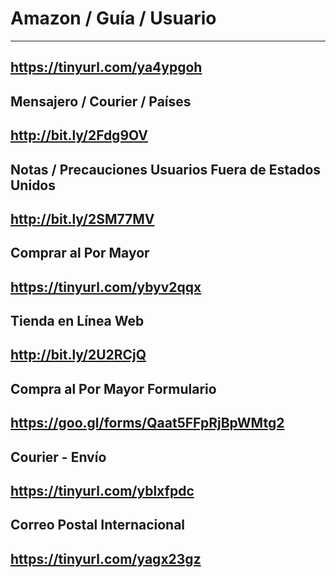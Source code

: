 # Amazon / Guía / Usuario
____________________________
https://tinyurl.com/ya4ypgoh
---------------
Mensajero / Courier / Países
---------------
http://bit.ly/2Fdg9OV
---------------
Notas / Precauciones Usuarios Fuera de Estados Unidos
---------------
http://bit.ly/2SM77MV
---------------
Comprar al Por Mayor
---------------
https://tinyurl.com/ybyv2qqx
---------------
Tienda en Línea Web
---------------
http://bit.ly/2U2RCjQ
---------------
Compra al Por Mayor Formulario
---------------
https://goo.gl/forms/Qaat5FFpRjBpWMtg2
---------------
Courier - Envío
---------------
https://tinyurl.com/yblxfpdc
---------------
Correo Postal Internacional
---------------
https://tinyurl.com/yagx23gz
---------------
